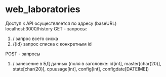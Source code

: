 # web_laboratories
Доступ к API осуществляется по адресу (baseURL) localhost:3000/history
GET - запросы:
  1. /       запрос всего сиска
  2. /{id}   запрос списка с конкретным id

POST - запросы
  1. /       занесение в БД данных (поля в заголовке: id[int], master[char(20)], state[char(20)], cpuusage[int], config[int], configdate[DATEIME])
